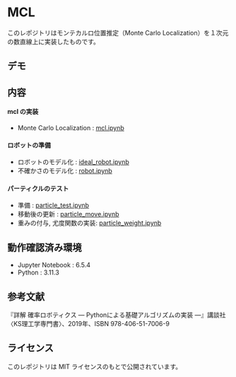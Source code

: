 # MCL
このレポジトリはモンテカルロ位置推定（Monte Carlo Localization）を１次元の数直線上に実装したものです。

## デモ

## 内容
#### mcl の実装

* Monte Carlo Localization : [mcl.ipynb](https://github.com/TakumiIshiguro/mcl/blob/main/mcl/mcl.ipynb)

#### ロボットの準備 

* ロボットのモデル化 : [ideal_robot.ipynb](https://github.com/TakumiIshiguro/mcl/blob/main/scripts/ideal_robot.ipynb)
* 不確かさのモデル化 : [robot.ipynb](https://github.com/TakumiIshiguro/mcl/blob/main/mcl/robot.ipynb)

#### パーティクルのテスト

* 準備 : [particle_test.ipynb](https://github.com/TakumiIshiguro/mcl/blob/main/mcl/particle_test.ipynb)
* 移動後の更新 : [particle_move.ipynb](https://github.com/TakumiIshiguro/mcl/blob/main/mcl/particle_move.ipynb)
* 重みの付与, 尤度関数の実装: [particle_weight.ipynb](https://github.com/TakumiIshiguro/mcl/blob/main/mcl/particle_weight.ipynb)

## 動作確認済み環境
* Jupyter Notebook : 6.5.4  
* Python : 3.11.3 

## 参考文献
『詳解 確率ロボティクス ― Pythonによる基礎アルゴリズムの実装 ―』講談社〈KS理工学専門書〉、2019年、ISBN 978-406-51-7006-9

## ライセンス
このレポジトリは MIT ライセンスのもとで公開されています。